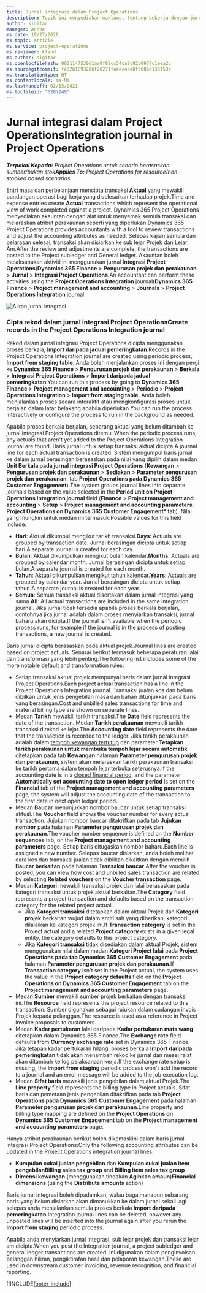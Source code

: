 ```yaml
---
title: Jurnal integrasi dalam Project Operations
description: Topik ini menyediakan maklumat tentang bekerja dengan jurnal integrasi dalam Project Operations.
author: sigitac
manager: Annbe
ms.date: 10/27/2020
ms.topic: article
ms.service: project-operations
ms.reviewer: kfend
ms.author: sigitac
ms.openlocfilehash: 0021147530d1aa9f82cc54ca8c92b9977c1eea2c
ms.sourcegitcommit: fa32b1893286f20271fa4ec4be8fc68bd135f53c
ms.translationtype: HT
ms.contentlocale: ms-MY
ms.lasthandoff: 02/15/2021
ms.locfileid: "5287249"
---
```

# <a name="integration-journal-in-project-operations"></a><span data-ttu-id="af415-103">Jurnal integrasi dalam Project Operations</span><span class="sxs-lookup"><span data-stu-id="af415-103">Integration journal in Project Operations</span></span>

<span data-ttu-id="af415-104">_**Terpakai Kepada:** Project Operations untuk senario berasaskan sumber/bukan stok_</span><span class="sxs-lookup"><span data-stu-id="af415-104">_**Applies To:** Project Operations for resource/non-stocked based scenarios_</span></span>

<span data-ttu-id="af415-105">Entri masa dan perbelanjaan mencipta transaksi **Aktual** yang mewakili pandangan operasi bagi kerja yang diselesaikan terhadap projek.</span><span class="sxs-lookup"><span data-stu-id="af415-105">Time and expense entries create **Actual** transactions which represent the operational view of work completed against a project.</span></span> <span data-ttu-id="af415-106">Dynamics 365 Project Operations menyediakan akauntan dengan alat untuk menyemak semula transaksi dan melaraskan atribut perakaunan seperti yang diperlukan.</span><span class="sxs-lookup"><span data-stu-id="af415-106">Dynamics 365 Project Operations provides accountants with a tool to review transactions and adjust the accounting attributes as needed.</span></span> <span data-ttu-id="af415-107">Selepas kajian semula dan pelarasan selesai, transaksi akan disiarkan ke sub lejar Projek dan Lejar Am.</span><span class="sxs-lookup"><span data-stu-id="af415-107">After the review and adjustments are complete, the transactions are posted to the Project subledger and General ledger.</span></span> <span data-ttu-id="af415-108">Akauntan boleh melaksanakan aktiviti ini menggunakan jurnal **Integrasi Project Operations**(**Dynamics 365 Finance** > **Pengurusan projek dan perakaunan** > **Jurnal** > **Integrasi Project Operations**.</span><span class="sxs-lookup"><span data-stu-id="af415-108">An accountant can perform these activities using the **Project Operations Integration** journal(**Dynamics 365 Finance** > **Project management and accounting** > **Journals** > **Project Operations Integration** journal.</span></span>

![Aliran jurnal integrasi](./media/IntegrationJournal.png)

### <a name="create-records-in-the-project-operations-integration-journal"></a><span data-ttu-id="af415-110">Cipta rekod dalam jurnal integrasi Project Operations</span><span class="sxs-lookup"><span data-stu-id="af415-110">Create records in the Project Operations Integration journal</span></span>

<span data-ttu-id="af415-111">Rekod dalam jurnal integrasi Project Operations dicipta menggunakan proses berkala, **Import daripada jadual pemeringkatan**.</span><span class="sxs-lookup"><span data-stu-id="af415-111">Records in the Project Operations Integration journal are created using periodic process, **Import from staging table**.</span></span> <span data-ttu-id="af415-112">Anda boleh menjalankan proses ini dengan pergi ke **Dynamics 365 Finance** > **Pengurusan projek dan perakaunan** > **Berkala** > **Integrasi Project Operations** > **Import daripada jadual pemeringkatan**.</span><span class="sxs-lookup"><span data-stu-id="af415-112">You can run this process by going to **Dynamics 365 Finance** > **Project management and accounting** > **Periodic** > **Project Operations Integration** > **Import from staging table**.</span></span> <span data-ttu-id="af415-113">Anda boleh menjalankan proses secara interaktif atau mengkonfigurasi proses untuk berjalan dalam latar belakang apabila diperlukan.</span><span class="sxs-lookup"><span data-stu-id="af415-113">You can run the process interactively or configure the process to run in the background as needed.</span></span>

<span data-ttu-id="af415-114">Apabila proses berkala berjalan, sebarang aktual yang belum ditambah ke jurnal integrasi Project Operations ditemui.</span><span class="sxs-lookup"><span data-stu-id="af415-114">When the periodic process runs, any actuals that aren't yet added to the Project Operations Integration journal are found.</span></span> <span data-ttu-id="af415-115">Baris jurnal untuk setiap transaksi aktual dicipta.</span><span class="sxs-lookup"><span data-stu-id="af415-115">A journal line for each actual transaction is created.</span></span>
<span data-ttu-id="af415-116">Sistem mengumpul baris jurnal ke dalam jurnal berasingan berasaskan pada nilai yang dipilih dalam medan **Unit Berkala pada jurnal integrasi Project Operations** (**Kewangan** > **Pengurusan projek dan perakaunan** > **Sediakan** > **Parameter pengurusan projek dan perakaunan**, tab **Project Operations pada Dynamics 365 Customer Engagement**).</span><span class="sxs-lookup"><span data-stu-id="af415-116">The system groups journal lines into separate journals based on the value selected in the **Period unit on Project Operations Integration journal** field (**Finance** > **Project management and accounting** > **Setup** > **Project management and accounting parameters**, **Project Operations on Dynamics 365 Customer Engagement**\* tab).</span></span> <span data-ttu-id="af415-117">Nilai yang mungkin untuk medan ini termasuk:</span><span class="sxs-lookup"><span data-stu-id="af415-117">Possible values for this field include:</span></span>

  - <span data-ttu-id="af415-118">**Hari**: Aktual dikumpul mengikut tarikh transaksi.</span><span class="sxs-lookup"><span data-stu-id="af415-118">**Days**: Actuals are grouped by transaction date.</span></span> <span data-ttu-id="af415-119">Jurnal berasingan dicipta untuk setiap hari.</span><span class="sxs-lookup"><span data-stu-id="af415-119">A separate journal is created for each day.</span></span>
  - <span data-ttu-id="af415-120">**Bulan**: Aktual dikumpulkan mengikut bulan kalendar.</span><span class="sxs-lookup"><span data-stu-id="af415-120">**Months**: Actuals are grouped by calendar month.</span></span> <span data-ttu-id="af415-121">Jurnal berasingan dicipta untuk setiap bulan.</span><span class="sxs-lookup"><span data-stu-id="af415-121">A separate journal is created for each month.</span></span>
  - <span data-ttu-id="af415-122">**Tahun**: Aktual dikumpulkan mengikut tahun kalendar.</span><span class="sxs-lookup"><span data-stu-id="af415-122">**Years**: Actuals are grouped by calendar year.</span></span> <span data-ttu-id="af415-123">Jurnal berasingan dicipta untuk setiap tahun.</span><span class="sxs-lookup"><span data-stu-id="af415-123">A separate journal is created for each year.</span></span>
  - <span data-ttu-id="af415-124">**Semua**: Semua transaksi aktual disertakan dalam jurnal integrasi yang sama.</span><span class="sxs-lookup"><span data-stu-id="af415-124">**All**: All actual transactions are included in the same integration journal.</span></span> <span data-ttu-id="af415-125">Jika jurnal tidak tersedia apabila proses berkala berjalan, contohnya jika jurnal adalah dalam proses menyiarkan transaksi, jurnal baharu akan dicipta.</span><span class="sxs-lookup"><span data-stu-id="af415-125">If the journal isn't available when the periodic process runs, for example if the journal is in the process of posting transactions, a new journal is created.</span></span>

<span data-ttu-id="af415-126">Baris jurnal dicipta berasaskan pada aktual projek.</span><span class="sxs-lookup"><span data-stu-id="af415-126">Journal lines are created based on project actuals.</span></span> <span data-ttu-id="af415-127">Senarai berikut termasuk beberapa peraturan lalai dan transformasi yang lebih penting:</span><span class="sxs-lookup"><span data-stu-id="af415-127">The following list includes some of the more notable default and transformation rules:</span></span>

  - <span data-ttu-id="af415-128">Setiap transaksi aktual projek mempunyai baris dalam jurnal integrasi Project Operations.</span><span class="sxs-lookup"><span data-stu-id="af415-128">Each project actual transaction has a line in the Project Operations Integration journal.</span></span> <span data-ttu-id="af415-129">Transaksi jualan kos dan belum dibilkan untuk jenis pengebilan masa dan bahan ditunjukkan pada baris yang berasingan.</span><span class="sxs-lookup"><span data-stu-id="af415-129">Cost and unbilled sales transactions for time and material billing type are shown on separate lines.</span></span>
  - <span data-ttu-id="af415-130">Medan **Tarikh** mewakili tarikh transaksi.</span><span class="sxs-lookup"><span data-stu-id="af415-130">The **Date** field represents the date of the transaction.</span></span> <span data-ttu-id="af415-131">Medan **Tarikh perakaunan** mewakili tarikh transaksi direkod ke lejar.</span><span class="sxs-lookup"><span data-stu-id="af415-131">The **Accounting date** field represents the date that the transaction is recorded to the ledger.</span></span> <span data-ttu-id="af415-132">Jika tarikh perakaunan adalah dalam [tempoh kewangan tertutup](https://docs.microsoft.com/dynamics365/finance/general-ledger/close-general-ledger-at-period-end) dan parameter **Tetapkan tarikh perakaunan untuk membuka tempoh lejar secara automatik** ditetapkan pada tab **Kewangan** halaman **Parameter pengurusan projek dan perakaunan**, sistem akan melaraskan tarikh perakaunan transaksi ke tarikh pertama dalam tempoh lejar terbuka seterusnya.</span><span class="sxs-lookup"><span data-stu-id="af415-132">If the accounting date is in a [closed financial period](https://docs.microsoft.com/dynamics365/finance/general-ledger/close-general-ledger-at-period-end), and the parameter **Automatically set accounting date to open ledger period** is set on the **Financial** tab of the **Project management and accounting parameters** page, the system will adjust the accounting date of the transaction to the first date in next open ledger period.</span></span>
  - <span data-ttu-id="af415-133">Medan **Baucar** menunjukkan nombor baucar untuk setiap transaksi aktual.</span><span class="sxs-lookup"><span data-stu-id="af415-133">The **Voucher** field shows the voucher number for every actual transaction.</span></span> <span data-ttu-id="af415-134">Jujukan nombor baucar ditakrifkan pada tab **Jujukan nombor** pada halaman **Parameter pengurusan projek dan perakaunan**.</span><span class="sxs-lookup"><span data-stu-id="af415-134">The voucher number sequence is defined on the **Number sequences** tab, on the **Project management and accounting parameters** page.</span></span> <span data-ttu-id="af415-135">Setiap baris ditugaskan nombor baharu.</span><span class="sxs-lookup"><span data-stu-id="af415-135">Each line is assigned a new number.</span></span> <span data-ttu-id="af415-136">Selepas baucar disiarkan, anda boleh melihat cara kos dan transaksi jualan tidak dibilkan dikaitkan dengan memilih **Baucar berkaitan** pada halaman **Transaksi baucar**.</span><span class="sxs-lookup"><span data-stu-id="af415-136">After the voucher is posted, you can view how cost and unbilled sales transaction are related by selecting **Related vouchers** on the **Voucher transaction** page.</span></span>
  - <span data-ttu-id="af415-137">Medan **Kategori** mewakili transaksi projek dan lalai berasaskan pada kategori transaksi untuk projek aktual berkaitan.</span><span class="sxs-lookup"><span data-stu-id="af415-137">The **Category** field represents a project transaction and defaults based on the transaction category for the related project actual.</span></span>
    - <span data-ttu-id="af415-138">Jika **Kategori transaksi** ditetapkan dalam aktual Projek dan **Kategori projek** berkaitan wujud dalam entiti sah yang diberikan, kategori dilalaikan ke kategori projek ini.</span><span class="sxs-lookup"><span data-stu-id="af415-138">If **Transaction category** is set in the Project actual and a related **Project category** exists in a given legal entity, the category defaults to this project category.</span></span>
    - <span data-ttu-id="af415-139">Jika **Kategori transaksi** tidak disediakan dalam aktual Projek, sistem menggunakan nilai dalam medan **Kategori Project lalai** pada **Project Operations pada tab Dynamics 365 Customer Engagement** pada halaman **Parameter pengurusan projek dan perakaunan**.</span><span class="sxs-lookup"><span data-stu-id="af415-139">If **Transaction category** isn't set in the Project actual, the system uses the value in the **Project category defaults** field on the **Project Operations on Dynamics 365 Customer Engagement** tab on the **Project management and accounting parameters** page.</span></span>
  - <span data-ttu-id="af415-140">Medan **Sumber** mewakili sumber projek berkaitan dengan transaksi ini.</span><span class="sxs-lookup"><span data-stu-id="af415-140">The **Resource** field represents the project resource related to this transaction.</span></span> <span data-ttu-id="af415-141">Sumber digunakan sebagai rujukan dalam cadangan invois Projek kepada pelanggan.</span><span class="sxs-lookup"><span data-stu-id="af415-141">The resource is used as a reference in Project invoice proposals to customers.</span></span>
  - <span data-ttu-id="af415-142">Medan **Kadar pertukaran** lalai daripada **Kadar pertukaran mata wang** ditetapkan dalam Dynamics 365 Finance.</span><span class="sxs-lookup"><span data-stu-id="af415-142">The **Exchange rate** field defaults from **Currency exchange rate** set in Dynamics 365 Finance.</span></span> <span data-ttu-id="af415-143">Jika tetapan kadar pertukaran hilang, proses berkala **Import daripada pemeringkatan** tidak akan menambah rekod ke jurnal dan mesej ralat akan ditambah ke log pelaksanaan kerja.</span><span class="sxs-lookup"><span data-stu-id="af415-143">If the exchange rate setup is missing, the **Import from staging** periodic process won't add the record to a journal and an error message will be added to the job execution log.</span></span>
  - <span data-ttu-id="af415-144">Medan **Sifat baris** mewakili jenis pengebilan dalam aktual Projek.</span><span class="sxs-lookup"><span data-stu-id="af415-144">The **Line property** field represents the billing type in Project actuals.</span></span> <span data-ttu-id="af415-145">Sifat baris dan pemetaan jenis pengebilan ditakrifkan pada tab **Project Operations pada Dynamics 365 Customer Engagement** pada halaman **Parameter pengurusan projek dan perakaunan**.</span><span class="sxs-lookup"><span data-stu-id="af415-145">Line property and billing type mapping are defined on the **Project Operations on Dynamics 365 Customer Engagement** tab on the **Project management and accounting parameters** page.</span></span>

<span data-ttu-id="af415-146">Hanya atribut perakaunan berikut boleh dikemaskini dalam baris jurnal integrasi Project Operations:</span><span class="sxs-lookup"><span data-stu-id="af415-146">Only the following accounting attributes can be updated in the Project Operations integration journal lines:</span></span>

- <span data-ttu-id="af415-147">**Kumpulan cukai jualan pengebilan** dan **Kumpulan cukai jualan item pengebilan**</span><span class="sxs-lookup"><span data-stu-id="af415-147">**Billing sales tax group** and **Billing item sales tax group**</span></span>
- <span data-ttu-id="af415-148">**Dimensi kewangan** (menggunakan tindakan **Agihkan amaun**)</span><span class="sxs-lookup"><span data-stu-id="af415-148">**Financial dimensions** (using the **Distribute amounts** action)</span></span>

<span data-ttu-id="af415-149">Baris jurnal integrasi boleh dipadamkan, walau bagaimanapun sebarang baris yang belum disiarkan akan dimasukkan ke dalam jurnal sekali lagi selepas anda menjalankan semula proses berkala **Import daripada pemeringkatan**.</span><span class="sxs-lookup"><span data-stu-id="af415-149">Integration journal lines can be deleted, however any unposted lines will be inserted into the journal again after you rerun the **Import from staging** periodic process.</span></span>

<span data-ttu-id="af415-150">Apabila anda menyiarkan jurnal integrasi, sub lejar projek dan transaksi lejar am dicipta.</span><span class="sxs-lookup"><span data-stu-id="af415-150">When you post the Integration journal, a project subledger and general ledger transactions are created.</span></span> <span data-ttu-id="af415-151">Ini digunakan dalam penginvoisan pelanggan hiliran, pengiktirafan hasil dan pelaporan kewangan.</span><span class="sxs-lookup"><span data-stu-id="af415-151">These are used in downstream customer invoicing, revenue recognition, and financial reporting.</span></span>


[!INCLUDE[footer-include](../includes/footer-banner.md)]